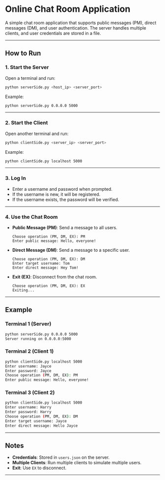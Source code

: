 # Online Chat Room Application
A simple chat room application that supports public messages (PM), direct messages (DM), and user authentication. The server handles multiple clients, and user credentials are stored in a file.

---

## How to Run

### 1. Start the Server
Open a terminal and run:
```bash
python serverSide.py <host_ip> <server_port>
```
Example:
```bash
python serverSide.py 0.0.0.0 5000
```

---

### 2. Start the Client
Open another terminal and run:
```bash
python clientSide.py <server_ip> <server_port>
```
Example:
```bash
python clientSide.py localhost 5000
```

---

### 3. Log In
- Enter a username and password when prompted.
- If the username is new, it will be registered.
- If the username exists, the password will be verified.

---

### 4. Use the Chat Room
- **Public Message (PM)**: Send a message to all users.
  ```
  Choose operation (PM, DM, EX): PM
  Enter public message: Hello, everyone!
  ```
- **Direct Message (DM)**: Send a message to a specific user.
  ```
  Choose operation (PM, DM, EX): DM
  Enter target username: Tom
  Enter direct message: Hey Tom!
  ```
- **Exit (EX)**: Disconnect from the chat room.
  ```
  Choose operation (PM, DM, EX): EX
  Exiting...
  ```

---

## Example

### Terminal 1 (Server)
```bash
python serverSide.py 0.0.0.0 5000
Server running on 0.0.0.0:5000
```

### Terminal 2 (Client 1)
```bash
python clientSide.py localhost 5000
Enter username: Jayce
Enter password: Jayce
Choose operation (PM, DM, EX): PM
Enter public message: Hello, everyone!
```

### Terminal 3 (Client 2)
```bash
python clientSide.py localhost 5000
Enter username: Harry
Enter password: Harry
Choose operation (PM, DM, EX): DM
Enter target username: Jayce
Enter direct message: Hello Jayce
```

---

## Notes
- **Credentials**: Stored in `users.json` on the server.
- **Multiple Clients**: Run multiple clients to simulate multiple users.
- **Exit**: Use `EX` to disconnect.

---
